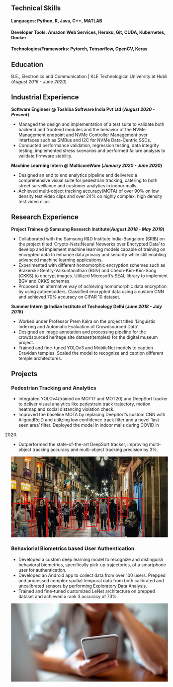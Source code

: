 ## Technical Skills
#### Languages: Python, R, Java, C++, MATLAB
#### Developer Tools: Amazon Web Services, Heroku, Git, CUDA, Kubernetes, Docker
#### Technologies/Frameworks: Pytorch, Tensorflow, OpenCV, Keras

## Education
B.E., Electronics and Communication | KLE Technological University at Hubli (_August 2016 - June 2020_)

## Industrial Experience
**Software Engineer @ Toshiba Software India Pvt Ltd (_August 2020 - Present_)**
- Managed the design and implementation of a test suite to validate both backend and frontend modules and
the behavior of the NVMe Management endpoint and NVMe Controller Management over interfaces such as
SMBus and I2C for NVMe Data-Centric SSDs.
- Conducted performance validation, regression testing, data integrity testing, implemented stress scenarios and
performed failure analysis to validate firmware stability.

**Machine Learning Intern @ MulticoreWare (_January 2020 - June 2020_)**
- Designed an end to end analytics pipeline and delivered a comprehensive visual suite for pedestrian tracking,
catering to both street surveillance and customer analytics in indoor malls.
- Achieved multi-object tracking accuracy(MOTA) of over 90% on low density test video clips and over 24% on
highly complex, high density test video clips.

## Research Experience
**Project Trainee @ Samsung Research Institute(_August 2018 - May 2019_)**
- Collaborated with the Samsung R&D Institute India-Bangalore (SRIB) on the project tilted
’Crypto-Nets:Neural Networks over Encrypted Data’ to develop and implement machine learning models
capable of training on encrypted data to enhance data privacy and security while still enabling advanced
machine learning applications.
- Experimented with different homomorphic encryption schemes such as Brakerski-Gentry-Vaikuntanathan
(BGV) and Cheon-Kim-Kim-Song (CKKS) to encrypt images. Utilized Microsoft’s SEAL library to
implement BGV and CKKS schemes.
- Proposed an alternative way of achieving homomorphic data encryption by using autoencoders. Classified
encrypted data using a custom CNN and achieved 70% accuracy on CIFAR 10 dataset.

**Summer Intern @ Indian Institute of Technology Delhi (_June 2018 - July 2018_)**
- Worked under Professor Prem Kalra on the project titled ‘Linguistic Indexing and Automatic Evaluation of
Crowdsourced Data’
- Designed an image annotation and processing pipeline for the crowdsourced heritage site dataset(temples) for
the digital museum project.
- Trained and fine-tuned YOLOv3 and MobileNet models to caption Dravidan temples. Scaled the model to
recognize and caption different temple architectures.

## Projects
### Pedestrian Tracking and Analytics
- Integrated YOLOv4(trained on MOT17 and MOT20) and DeepSort tracker to deliver visual analytics like
pedestrain track trajectory, motion heatmap and social distancing violation check.
- Improved the baseline MOTA by replacing DeepSort’s custom CNN with AlignedReID and utilizing low
confidence track filter and a novel ’last seen area’ filter. Deployed the model in indoor malls during COVID in
2020.
- Outperformed the state-of-the-art DeepSort tracker, improving multi-object tracking accuracy and
multi-object tracking precision by 3%.

![Pedestrian Tracking and Analytics](/assets/img/PedestrianTracking.jpeg)

### Behaviorial Biometrics based User Authentication
- Developed a custom deep learning model to recognize and distinguish behavioral biometrics, specifically
pick-up trajectories, of a smartphone user for authentication.
- Developed an Android app to collect data from over 100 users. Prepped and processed complex spatial
temporal data from both calibrated and uncalibrated sensors by performing Exploratory Data Analysis.
- Trained and fine-tuned customized LeNet architecture on prepped dataset and achieved a rank 3 accuracy of
73%.

![Behavioral Biometrics](/assets/img/Behavioralbiometrics.jpeg)
